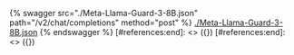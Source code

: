 [#references:start]: <> ({ "template": "openapi" })
[#references:start]: <> ({ "template": "openapi" })
{% swagger src="./Meta-Llama-Guard-3-8B.json" path="/v2/chat/completions" method="post" %}
[./Meta-Llama-Guard-3-8B.json](./Meta-Llama-Guard-3-8B.json)
{% endswagger %}
[#references:end]: <> ({})
[#references:end]: <> ({})